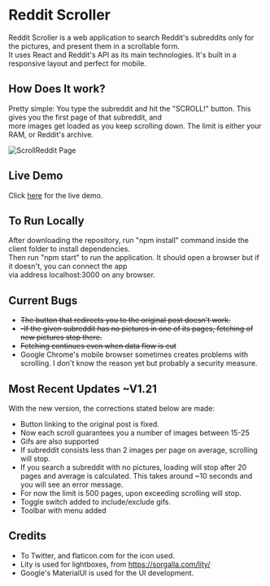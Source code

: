 # Reddit Scroller

Reddit Scroller is a web application to search Reddit's subreddits only for the pictures, and present them in a scrollable form. <br>
It uses React and Reddit's API as its main technologies. It's built in a responsive layout and perfect for mobile.

## How Does It work?

Pretty simple: You type the subreddit and hit the "SCROLL!" button. This gives you the first page of that subreddit, and <br>
more images get loaded as you keep scrolling down. The limit is either your RAM, or Reddit's archive.

![ScrollReddit Page](https://imgur.com/VQhDK2B.png)

## Live Demo

Click [here](https://reddit-scroller.herokuapp.com) for the live demo.

## To Run Locally

After downloading the repository, run "npm install" command inside the client folder to install dependencies. <br>
Then run "npm start" to run the application. It should open a browser but if it doesn't, you can connect the app <br>
via address localhost:3000 on any browser.  

## Current Bugs

- ~~The button that redirects you to the original post doesn't work.~~
- ~~-If the given subreddit has no pictures in one of its pages, fetching of new pictures stop there.~~ 
- ~~Fetching continues even when data flow is cut~~
- Google Chrome's mobile browser sometimes creates problems with scrolling. I don't know the reason yet but probably a security measure.


## Most Recent Updates ~V1.21 

With the new version, the corrections stated below are made:
- Button linking to the original post is fixed.
- Now each scroll guarantees you a number of images between 15-25
- Gifs are also supported
- If subreddit consists less than 2 images per page on average, scrolling will stop.
- If you search a subreddit with no pictures, loading will stop after 20 pages and average is calculated. This takes around ~10 seconds and you will see an error message.
- For now the limit is 500 pages, upon exceeding scrolling will stop.
- Toggle switch added to include/exclude gifs.
- Toolbar with menu added

## Credits

- To Twitter, and flaticon.com for the icon used.
- Lity is used for lightboxes, from https://sorgalla.com/lity/
- Google's MaterialUI is used for the UI development.
